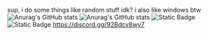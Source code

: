 sup, i do some things like random stuff idk?
i also like windows btw
![Anurag's GitHub stats](https://github-readme-stats.vercel.app/api?username=izhank216&show=reviews,discussions_started,discussions_answered,prs_merged,prs_merged_percentage) ![Anurag's GitHub stats](https://github-readme-stats.vercel.app/api/top-langs/?username=izhank216)
![Static Badge](https://img.shields.io/badge/doing-stuff-red) ![Static Badge](https://img.shields.io/badge/discord-server-blue)
https://discord.gg/92Bdcv8wy7



